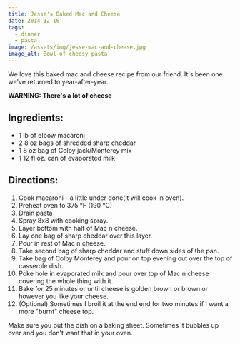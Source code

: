 ```yaml
---
title: Jesse's Baked Mac and Cheese
date: 2014-12-16
tags:
  - dinner
  - pasta
image: /assets/img/jesse-mac-and-cheese.jpg
image_alt: Bowl of cheesy pasta
---
```


We love this baked mac and cheese recipe from our friend. It's been one we've returned to year-after-year.

**WARNING: There's a lot of cheese**

## Ingredients:

- 1 lb of elbow macaroni
- 2 8 oz bags of shredded sharp cheddar
- 1 8 oz bag of Colby jack/Monterey mix
- 1 12 fl oz. can of evaporated milk

## Directions:

1. Cook macaroni - a little under done(it will cook in oven).
2. Preheat oven to 375 °F (190 °C)
3. Drain pasta
4. Spray 8x8 with cooking spray.
5. Layer bottom with half of Mac n cheese.
6. Lay one bag of sharp cheddar over this layer.
7. Pour in rest of Mac n cheese.
8. Take second bag of sharp cheddar and stuff down sides of the pan.
9. Take bag of Colby Monterey and pour on top evening out over the top of casserole dish.
10. Poke hole in evaporated milk and pour over top of Mac n cheese covering the whole thing with it.
11. Bake for 25 minutes or until cheese is golden brown or brown or however you like your cheese.
12. (Optional) Sometimes I broil it at the end end for two minutes if I want a more "burnt" cheese top.

Make sure you put the dish on a baking sheet. Sometimes it bubbles up over and you don't want that in your oven.
